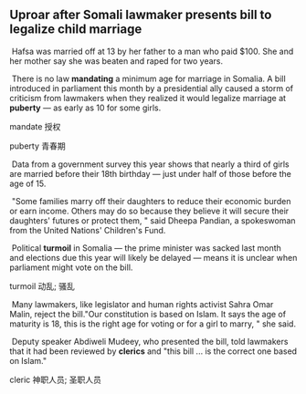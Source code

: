 ## Uproar after Somali lawmaker presents bill to legalize child marriage

​		Hafsa was married off at 13 by her father to a man who paid $100. She and her mother say she was beaten and raped for two years.

​		There is no law **mandating** a minimum age for marriage in Somalia. A bill introduced in parliament this month by a presidential ally caused a storm of criticism from lawmakers when they realized it would legalize marriage at **puberty** — as early as 10 for some girls.

mandate  授权

puberty  青春期

​		Data from a government survey this year shows that nearly a third of girls are married before their 18th birthday — just under half of those before the age of 15.

​		"Some families marry off their daughters to reduce their economic burden or earn income. Others may do so because they believe it will secure their daughters' futures or protect them, " said Dheepa Pandian, a spokeswoman from the United Nations' Children's Fund.

​		Political **turmoil** in Somalia — the prime minister was sacked last month and elections due this year will likely be delayed — means it is unclear when parliament might vote on the bill.

turmoil  动乱; 骚乱

​		Many lawmakers, like legislator and human rights activist Sahra Omar Malin, reject the bill."Our constitution is based on Islam. It says the age of maturity is 18, this is the right age for voting or for a girl to marry, " she said.

​		Deputy speaker Abdiweli Mudeey, who presented the bill, told lawmakers that it had been reviewed by **clerics** and "this bill ... is the correct one based on Islam."

cleric  神职人员; 圣职人员